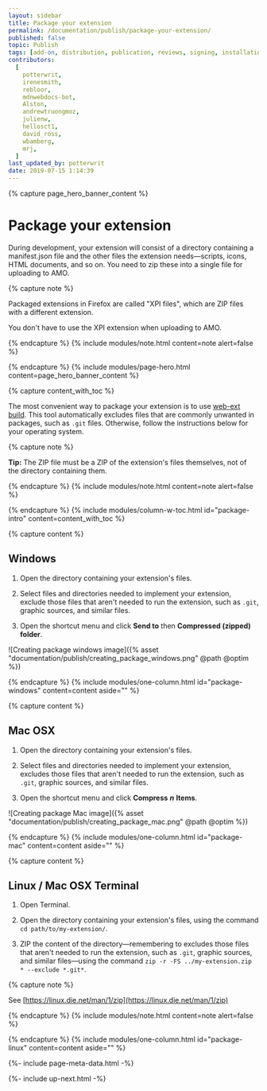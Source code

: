 ```yaml
---
layout: sidebar
title: Package your extension
permalink: /documentation/publish/package-your-extension/
published: false
topic: Publish
tags: [add-on, distribution, publication, reviews, signing, installation]
contributors:
  [
    potterwrit,
    irenesmith,
    rebloor,
    mdnwebdocs-bot,
    Alston,
    andrewtruongmoz,
    julienw,
    hellosct1,
    david_ross,
    wbamberg,
    mrj,
  ]
last_updated_by: potterwrit
date: 2019-07-15 1:14:39
---
```


<!-- Page Hero Banner -->

{% capture page_hero_banner_content %}

# Package your extension

During development, your extension will consist of a directory containing a manifest.json file and the other files the extension needs—scripts, icons, HTML documents, and so on. You need to zip these into a single file for uploading to AMO.

<!-- Note -->

{% capture note %}

Packaged extensions in Firefox are called "XPI files", which are ZIP files with a different extension.

You don't have to use the XPI extension when uploading to AMO.

{% endcapture %}
{% include modules/note.html
	content=note
	alert=false
%}

<!-- END: Note -->

{% endcapture %}
{% include modules/page-hero.html
	content=page_hero_banner_content
%}

<!-- END: Page Hero Banner -->

<!-- Content with Table of Contents Module -->

{% capture content_with_toc %}

The most convenient way to package your extension is to use [web-ext build](/documentation/develop/web-ext-command-reference/#web-ext-build). This tool automatically excludes files that are commonly unwanted in packages, such as `.git` files. Otherwise, follow the instructions below for your operating system.

<!-- Note -->

{% capture note %}

**Tip:** The ZIP file must be a ZIP of the extension's files themselves, not of the directory containing them.

{% endcapture %}
{% include modules/note.html
	content=note
	alert=false
%}

<!-- END: Note -->

{% endcapture %}
{% include modules/column-w-toc.html
	id="package-intro"
	content=content_with_toc
%}

<!-- END: Content with Table of Contents -->

<!-- Single Column Body Module -->

{% capture content %}

## Windows

1. Open the directory containing your extension's files.

2. Select files and directories needed to implement your extension, exclude those files that aren't needed to run the extension, such as `.git`, graphic sources, and similar files.

3. Open the shortcut menu and click **Send to** then **Compressed (zipped) folder**.

![Creating package windows image]({% asset "documentation/publish/creating_package_windows.png" @path @optim %})

{% endcapture %}
{% include modules/one-column.html
  id="package-windows"
  content=content
  aside=""
%}

<!-- END: Single Column Body Module -->

<!-- Single Column Body Module -->

{% capture content %}

## Mac OSX

1. Open the directory containing your extension's files.

2. Select files and directories needed to implement your extension, excludes those files that aren't needed to run the extension, such as `.git`, graphic sources, and similar files.

3. Open the shortcut menu and click **Compress** **_n_** **Items**.

![Creating package Mac image]({% asset "documentation/publish/creating_package_mac.png" @path @optim %})

{% endcapture %}
{% include modules/one-column.html
  id="package-mac"
  content=content
  aside=""
%}

<!-- END: Single Column Body Module -->

<!-- Single Column Body Module -->

{% capture content %}

## Linux / Mac OSX Terminal

1. Open Terminal.

2. Open the directory containing your extension's files, using the command
   `cd path/to/my-extension/`.

3. ZIP the content of the directory—remembering to excludes those files that aren't needed to run the extension, such as `.git`, graphic sources, and similar files—using the command `zip -r -FS ../my-extension.zip * --exclude *.git*`.

<!-- Note -->

{% capture note %}

See [https://linux.die.net/man/1/zip](https://linux.die.net/man/1/zip)

{% endcapture %}
{% include modules/note.html
	content=note
	alert=false
%}

<!-- END: Note -->

{% endcapture %}
{% include modules/one-column.html
  id="package-linux"
  content=content
  aside=""
%}

<!-- END: Single Column Body Module -->

<!-- Meta Data -->

{%- include page-meta-data.html -%}

<!-- END: Meta Data -->

<!-- Up Next -->

{%- include up-next.html -%}

<!-- END: Up Next -->
